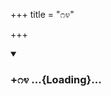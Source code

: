 +++
title = "೧೪"

+++

<div class="js_include" includetitle="true" newlevelforh1="3" unfilled url="/kannaDa/padya/kumAra-vyAsa-bhArata/vishvAsa-prastuti/09_shalya/14/_index.md">
<details open><summary><h3>+೧೪ ...{Loading}...</h3></summary>
</details>
</div>